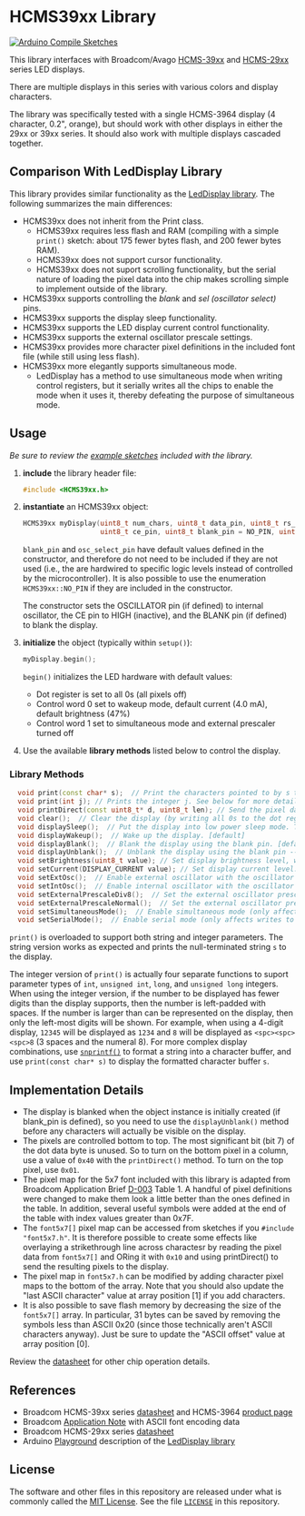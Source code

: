 # HCMS39xx Library

[![Arduino Compile Sketches](https://github.com/Andy4495/HCMS39xx/actions/workflows/arduino-compile-sketches.yml/badge.svg)](https://github.com/Andy4495/HCMS39xx/actions/workflows/arduino-compile-sketches.yml)

This library interfaces with Broadcom/Avago [HCMS-39xx][2] and [HCMS-29xx][4] series LED displays.

There are multiple displays in this series with various colors and display characters.

The library was specifically tested with a single HCMS-3964 display (4 character, 0.2", orange), but should work with other displays in either the 29xx or 39xx series. It should also work with multiple displays cascaded together.

## Comparison With LedDisplay Library

This library provides similar functionality as the [LedDisplay library][5]. The following summarizes the main differences:

- HCMS39xx does not inherit from the Print class.
  - HCMS39xx requires less flash and RAM (compiling with a simple `print()` sketch: about 175 fewer bytes flash, and 200 fewer bytes RAM).
  - HCMS39xx does not support cursor functionality.
  - HCMS39xx does not suport scrolling functionality, but the serial nature of loading the pixel data into the chip makes scrolling simple to implement outside of the library.
- HCMS39xx supports controlling the _blank_ and _sel (oscillator select)_ pins.
- HCMS39xx supports the display sleep functionality.
- HCMS39xx supports the LED display current control functionality.
- HCMS39xx supports the external oscillator prescale settings.
- HCMS39xx provides more character pixel definitions in the included font file (while still using less flash).
- HCMS39xx more elegantly supports simultaneous mode.
  - LedDisplay has a method to use simultaneous mode when writing control registers, but it serially writes all the chips to enable the mode when it uses it, thereby defeating the purpose of simultaneous mode.

## Usage

_Be sure to review the [example sketches][7] included with the library._

1. **include** the library header file:

    ```cpp
    #include <HCMS39xx.h>
    ```

2. **instantiate** an HCMS39xx object:

    ```cpp
    HCMS39xx myDisplay(uint8_t num_chars, uint8_t data_pin, uint8_t rs_pin, uint8_t clk_pin, 
                       uint8_t ce_pin, uint8_t blank_pin = NO_PIN, uint8_t osc_select_pin = NO_PIN);
    ```

    `blank_pin` and `osc_select_pin` have default values defined in the constructor, and therefore do not need to be included if they are not used (i.e., the are hardwired to specific logic levels instead of controlled by the microcontroller). It is also possible to use the enumeration `HCMS39xx::NO_PIN` if they are included in the constructor.

    The constructor sets the OSCILLATOR pin (if defined) to internal oscillator, the CE pin to HIGH (inactive), and the BLANK pin (if defined) to blank the display.

3. **initialize** the object (typically within `setup()`):

    ```cpp
    myDisplay.begin();
    ```

    `begin()` initializes the LED hardware with default values:

    - Dot register is set to all 0s (all pixels off)
    - Control word 0 set to wakeup mode, default current (4.0 mA), default brightness (47%)
    - Control word 1 set to simultaneous mode and external prescaler turned off

4. Use the available **library methods** listed below to control the display.

### Library Methods

```cpp
  void print(const char* s);  // Print the characters pointed to by s to the display.
  void print(int j); // Prints the integer j. See below for more details, including other integer types supported.
  void printDirect(const uint8_t* d, uint8_t len); // Send the pixel data pointed to by d to the display. Direct pixel control of the display. 
  void clear();  // Clear the display (by writing all 0s to the dot register). [default]
  void displaySleep();  // Put the display into low power sleep mode. This turns off the pixel drivers and the internal oscillator. 
  void displayWakeup();  // Wake up the display. [default]
  void displayBlank();  // Blank the display using the blank pin. [default]
  void displayUnblank();  // Unblank the display using the blank pin -- need to unBlank() after begin().
  void setBrightness(uint8_t value); // Set display brightness level, where 0 <= value <= 15. [default is 12 (47%)]
  void setCurrent(DISPLAY_CURRENT value); // Set display current level. See header file for enumerated definitions for value. [default is 4.0 mA]
  void setExtOsc();  // Enable external oscillator with the oscillator select pin.
  void setIntOsc();  // Enable internal oscillator with the oscillator select pin. [default]
  void setExternalPrescaleDiv8();  // Set the external oscillator prescale divider to 8.
  void setExternalPrescaleNormal();  // Set the external oscillator prescale divider to 1. [default]
  void setSimultaneousMode();  // Enable simultaneous mode (only affects writes to control word registers). [default]
  void setSerialMode();  // Enable serial mode (only affects writes to control word registers).
```

`print()` is overloaded to support both string and integer parameters. The string version works as expected and prints the null-terminated string `s` to the display.

The integer version of `print()` is actually four separate functions to suport parameter types of `int`, `unsigned int`, `long`, and `unsigned long` integers. When using the integer version, if the number to be displayed has fewer digits than the display supports, then the number is left-padded with spaces. If the number is larger than can be represented on the display, then only the left-most digits will be shown. For example, when using a 4-digit display, `12345` will be displayed as `1234` and `8` will be displayed as `<spc><spc><spc>8` (3 spaces and the numeral 8). For more complex display combinations, use [`snprintf()`][8] to format a string into a character buffer, and use `print(const char* s)` to display the formatted character buffer `s`.

## Implementation Details

- The display is blanked when the object instance is initially created (if blank_pin is defined), so you need to use the `displayUnblank()` method before any characters will actually be visible on the display.
- The pixels are controlled bottom to top. The most significant bit (bit 7) of the dot data byte is unused. So to turn on the bottom pixel in a column, use a value of `0x40` with the `printDirect()` method. To turn on the top pixel, use `0x01`.
- The pixel map for the 5x7 font included with this library is adapted from Broadcom Application Brief [D-003][3] Table 1. A handful of pixel definitions were changed to make them look a little better than the ones defined in the table. In addition, several useful symbols were added at the end of the table with index values greater than 0x7F.
- The `font5x7[]` pixel map can be accessed from sketches if you `#include "font5x7.h"`. It is therefore possible to create some effects like overlaying a strikethrough line across charactesr by reading the pixel data from `font5x7[]` and ORing it with `0x10` and using printDirect() to send the resulting pixels to the display.
- The pixel map in `font5x7.h` can be modified by adding character pixel maps to the bottom of the array. Note that you should also update the "last ASCII character" value at array position \[1\] if you add characters.
- It is also possible to save flash memory by decreasing the size of the `font5x7[]` array. In particular, 31 bytes can be saved by removing the symbols less than ASCII 0x20 (since those technically aren't ASCII characters anyway). Just be sure to update the "ASCII offset" value at array position \[0\].

Review the [datasheet][1] for other chip operation details.

## References

- Broadcom HCMS-39xx series [datasheet][1] and HCMS-3964 [product page][2]
- Broadcom [Application Note][3] with ASCII font encoding data
- Broadcom HCMS-29xx series [datasheet][4]
- Arduino [Playground][6] description of the [LedDisplay library][5]

## License

The software and other files in this repository are released under what is commonly called the [MIT License][100]. See the file [`LICENSE`][101] in this repository.

[1]:https://docs.broadcom.com/docs/AV02-0868EN
[2]:https://www.broadcom.com/products/leds-and-displays/smart-alphanumeric-displays/serial-interface/hcms-3964
[3]:https://docs.broadcom.com/doc/5988-7539EN
[4]:https://docs.broadcom.com/doc/HCMS-29xx-Series-High-Performance-CMOS-5-x-7-Alphanumeric-Displays
[5]:https://github.com/PaulStoffregen/LedDisplay
[6]:https://playground.arduino.cc/Main/LedDisplay/
[7]:./examples
[8]:https://www.cplusplus.com/reference/cstdio/snprintf/?kw=snprintf
[100]: https://choosealicense.com/licenses/mit/
[101]: ./LICENSE
[200]: https://github.com/Andy4495/HCMS39xx
